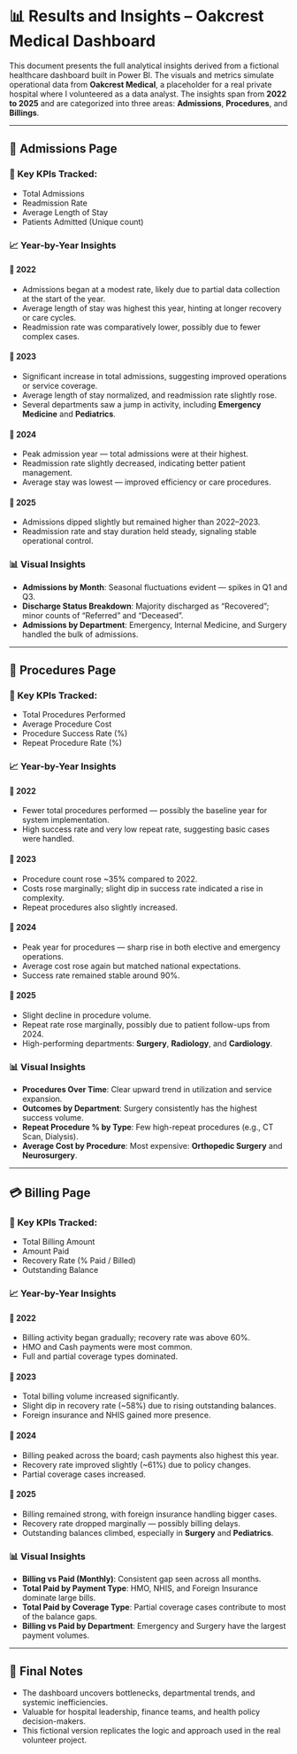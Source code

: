 # 📊 Results and Insights – Oakcrest Medical Dashboard

This document presents the full analytical insights derived from a fictional healthcare dashboard built in Power BI. The visuals and metrics simulate operational data from **Oakcrest Medical**, a placeholder for a real private hospital where I volunteered as a data analyst. The insights span from **2022 to 2025** and are categorized into three areas: **Admissions**, **Procedures**, and **Billings**.

---

## 🏥 Admissions Page

### 📌 Key KPIs Tracked:
- Total Admissions
- Readmission Rate
- Average Length of Stay
- Patients Admitted (Unique count)

### 📈 Year-by-Year Insights

#### 🔹 2022
- Admissions began at a modest rate, likely due to partial data collection at the start of the year.
- Average length of stay was highest this year, hinting at longer recovery or care cycles.
- Readmission rate was comparatively lower, possibly due to fewer complex cases.

#### 🔹 2023
- Significant increase in total admissions, suggesting improved operations or service coverage.
- Average length of stay normalized, and readmission rate slightly rose.
- Several departments saw a jump in activity, including **Emergency Medicine** and **Pediatrics**.

#### 🔹 2024
- Peak admission year — total admissions were at their highest.
- Readmission rate slightly decreased, indicating better patient management.
- Average stay was lowest — improved efficiency or care procedures.

#### 🔹 2025
- Admissions dipped slightly but remained higher than 2022–2023.
- Readmission rate and stay duration held steady, signaling stable operational control.

### 📊 Visual Insights
- **Admissions by Month**: Seasonal fluctuations evident — spikes in Q1 and Q3.
- **Discharge Status Breakdown**: Majority discharged as “Recovered”; minor counts of “Referred” and “Deceased”.
- **Admissions by Department**: Emergency, Internal Medicine, and Surgery handled the bulk of admissions.

---

## 🧪 Procedures Page

### 📌 Key KPIs Tracked:
- Total Procedures Performed
- Average Procedure Cost
- Procedure Success Rate (%)
- Repeat Procedure Rate (%)

### 📈 Year-by-Year Insights

#### 🔹 2022
- Fewer total procedures performed — possibly the baseline year for system implementation.
- High success rate and very low repeat rate, suggesting basic cases were handled.

#### 🔹 2023
- Procedure count rose ~35% compared to 2022.
- Costs rose marginally; slight dip in success rate indicated a rise in complexity.
- Repeat procedures also slightly increased.

#### 🔹 2024
- Peak year for procedures — sharp rise in both elective and emergency operations.
- Average cost rose again but matched national expectations.
- Success rate remained stable around 90%.

#### 🔹 2025
- Slight decline in procedure volume.
- Repeat rate rose marginally, possibly due to patient follow-ups from 2024.
- High-performing departments: **Surgery**, **Radiology**, and **Cardiology**.

### 📊 Visual Insights
- **Procedures Over Time**: Clear upward trend in utilization and service expansion.
- **Outcomes by Department**: Surgery consistently has the highest success volume.
- **Repeat Procedure % by Type**: Few high-repeat procedures (e.g., CT Scan, Dialysis).
- **Average Cost by Procedure**: Most expensive: **Orthopedic Surgery** and **Neurosurgery**.

---

## 💳 Billing Page

### 📌 Key KPIs Tracked:
- Total Billing Amount
- Amount Paid
- Recovery Rate (% Paid / Billed)
- Outstanding Balance

### 📈 Year-by-Year Insights

#### 🔹 2022
- Billing activity began gradually; recovery rate was above 60%.
- HMO and Cash payments were most common.
- Full and partial coverage types dominated.

#### 🔹 2023
- Total billing volume increased significantly.
- Slight dip in recovery rate (~58%) due to rising outstanding balances.
- Foreign insurance and NHIS gained more presence.

#### 🔹 2024
- Billing peaked across the board; cash payments also highest this year.
- Recovery rate improved slightly (~61%) due to policy changes.
- Partial coverage cases increased.

#### 🔹 2025
- Billing remained strong, with foreign insurance handling bigger cases.
- Recovery rate dropped marginally — possibly billing delays.
- Outstanding balances climbed, especially in **Surgery** and **Pediatrics**.

### 📊 Visual Insights
- **Billing vs Paid (Monthly)**: Consistent gap seen across all months.
- **Total Paid by Payment Type**: HMO, NHIS, and Foreign Insurance dominate large bills.
- **Total Paid by Coverage Type**: Partial coverage cases contribute to most of the balance gaps.
- **Billing vs Paid by Department**: Emergency and Surgery have the largest payment volumes.

---

## 📌 Final Notes

- The dashboard uncovers bottlenecks, departmental trends, and systemic inefficiencies.
- Valuable for hospital leadership, finance teams, and health policy decision-makers.
- This fictional version replicates the logic and approach used in the real volunteer project.
